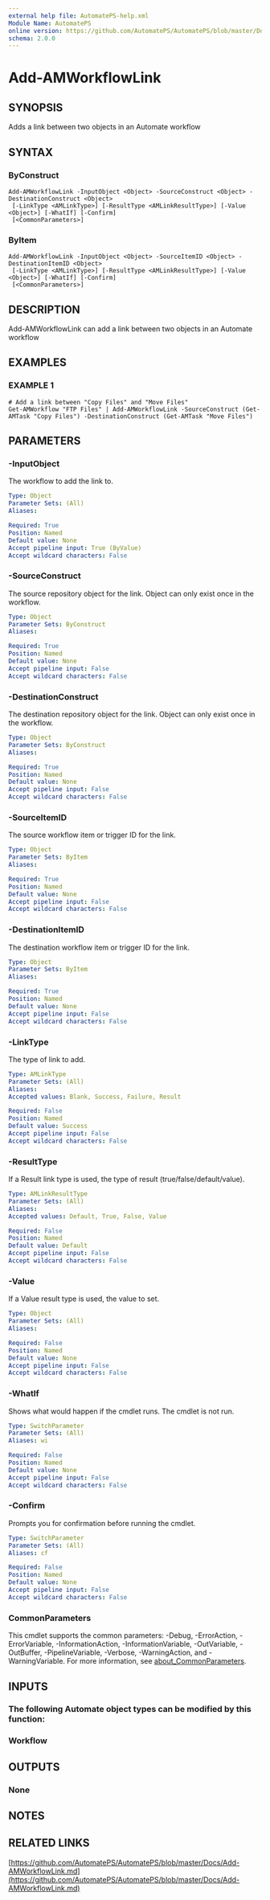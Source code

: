 ```yaml
---
external help file: AutomatePS-help.xml
Module Name: AutomatePS
online version: https://github.com/AutomatePS/AutomatePS/blob/master/Docs/Add-AMWorkflowLink.md
schema: 2.0.0
---
```


# Add-AMWorkflowLink

## SYNOPSIS
Adds a link between two objects in an Automate workflow

## SYNTAX

### ByConstruct
```
Add-AMWorkflowLink -InputObject <Object> -SourceConstruct <Object> -DestinationConstruct <Object>
 [-LinkType <AMLinkType>] [-ResultType <AMLinkResultType>] [-Value <Object>] [-WhatIf] [-Confirm]
 [<CommonParameters>]
```

### ByItem
```
Add-AMWorkflowLink -InputObject <Object> -SourceItemID <Object> -DestinationItemID <Object>
 [-LinkType <AMLinkType>] [-ResultType <AMLinkResultType>] [-Value <Object>] [-WhatIf] [-Confirm]
 [<CommonParameters>]
```

## DESCRIPTION
Add-AMWorkflowLink can add a link between two objects in an Automate workflow

## EXAMPLES

### EXAMPLE 1
```
# Add a link between "Copy Files" and "Move Files"
Get-AMWorkflow "FTP Files" | Add-AMWorkflowLink -SourceConstruct (Get-AMTask "Copy Files") -DestinationConstruct (Get-AMTask "Move Files")
```

## PARAMETERS

### -InputObject
The workflow to add the link to.

```yaml
Type: Object
Parameter Sets: (All)
Aliases:

Required: True
Position: Named
Default value: None
Accept pipeline input: True (ByValue)
Accept wildcard characters: False
```

### -SourceConstruct
The source repository object for the link. 
Object can only exist once in the workflow.

```yaml
Type: Object
Parameter Sets: ByConstruct
Aliases:

Required: True
Position: Named
Default value: None
Accept pipeline input: False
Accept wildcard characters: False
```

### -DestinationConstruct
The destination repository object for the link. 
Object can only exist once in the workflow.

```yaml
Type: Object
Parameter Sets: ByConstruct
Aliases:

Required: True
Position: Named
Default value: None
Accept pipeline input: False
Accept wildcard characters: False
```

### -SourceItemID
The source workflow item or trigger ID for the link.

```yaml
Type: Object
Parameter Sets: ByItem
Aliases:

Required: True
Position: Named
Default value: None
Accept pipeline input: False
Accept wildcard characters: False
```

### -DestinationItemID
The destination workflow item or trigger ID for the link.

```yaml
Type: Object
Parameter Sets: ByItem
Aliases:

Required: True
Position: Named
Default value: None
Accept pipeline input: False
Accept wildcard characters: False
```

### -LinkType
The type of link to add.

```yaml
Type: AMLinkType
Parameter Sets: (All)
Aliases:
Accepted values: Blank, Success, Failure, Result

Required: False
Position: Named
Default value: Success
Accept pipeline input: False
Accept wildcard characters: False
```

### -ResultType
If a Result link type is used, the type of result (true/false/default/value).

```yaml
Type: AMLinkResultType
Parameter Sets: (All)
Aliases:
Accepted values: Default, True, False, Value

Required: False
Position: Named
Default value: Default
Accept pipeline input: False
Accept wildcard characters: False
```

### -Value
If a Value result type is used, the value to set.

```yaml
Type: Object
Parameter Sets: (All)
Aliases:

Required: False
Position: Named
Default value: None
Accept pipeline input: False
Accept wildcard characters: False
```

### -WhatIf
Shows what would happen if the cmdlet runs.
The cmdlet is not run.

```yaml
Type: SwitchParameter
Parameter Sets: (All)
Aliases: wi

Required: False
Position: Named
Default value: None
Accept pipeline input: False
Accept wildcard characters: False
```

### -Confirm
Prompts you for confirmation before running the cmdlet.

```yaml
Type: SwitchParameter
Parameter Sets: (All)
Aliases: cf

Required: False
Position: Named
Default value: None
Accept pipeline input: False
Accept wildcard characters: False
```

### CommonParameters
This cmdlet supports the common parameters: -Debug, -ErrorAction, -ErrorVariable, -InformationAction, -InformationVariable, -OutVariable, -OutBuffer, -PipelineVariable, -Verbose, -WarningAction, and -WarningVariable. For more information, see [about_CommonParameters](http://go.microsoft.com/fwlink/?LinkID=113216).

## INPUTS

### The following Automate object types can be modified by this function:
### Workflow
## OUTPUTS

### None
## NOTES

## RELATED LINKS

[https://github.com/AutomatePS/AutomatePS/blob/master/Docs/Add-AMWorkflowLink.md](https://github.com/AutomatePS/AutomatePS/blob/master/Docs/Add-AMWorkflowLink.md)

